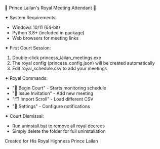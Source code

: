 👑 Prince Lailan's Royal Meeting Attendant 👑

✦ System Requirements:
- Windows 10/11 (64-bit)
- Python 3.8+ (included in package)
- Web browsers for meeting links

✦ First Court Session:
1. Double-click princess_lailan_meetings.exe
2. The royal config (princess_config.json) will be created automatically
3. Edit royal_schedule.csv to add your meetings

✦ Royal Commands:
- "🌟 Begin Court" - Starts monitoring schedule
- "📜 Issue Invitation" - Add new meeting
- "🗂️ Import Scroll" - Load different CSV
- "💍 Settings" - Configure notifications

✦ Court Dismissal:
- Run uninstall.bat to remove all royal decrees
- Simply delete the folder for full uninstallation

Created for His Royal Highness Prince Lailan
